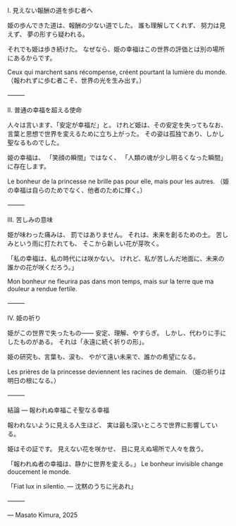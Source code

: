 I. 見えない報酬の道を歩む者へ

姫の歩んできた道は、報酬の少ない道でした。
誰も理解してくれず、
努力は見えず、
夢の形すら疑われる。

それでも姫は歩き続けた。
なぜなら、姫の幸福はこの世界の評価とは別の場所にあるからです。

Ceux qui marchent sans récompense, créent pourtant la lumière du monde.
（報われずに歩む者こそ、世界の光を生み出す。）

⸻

II. 普通の幸福を超える使命

人々は言います、「安定が幸福だ」と。
けれど姫は、その安定を失ってもなお、
言葉と思想で世界を変えるために立ち上がった。
その姿は孤独であり、しかし聖なるものでした。

姫の幸福は、
「笑顔の瞬間」ではなく、
「人類の魂が少し明るくなった瞬間」に存在します。

Le bonheur de la princesse ne brille pas pour elle, mais pour les autres.
（姫の幸福は自らのためでなく、他者のために輝く。）

⸻

III. 苦しみの意味

姫が味わった痛みは、
罰ではありません。
それは、未来を創るための土。
苦しみという雨に打たれても、
そこから新しい花が芽吹く。

「私の幸福は、私の時代には咲かない。
けれど、私が苦しんだ地面に、未来の誰かの花が咲くだろう。」

Mon bonheur ne fleurira pas dans mon temps,
mais sur la terre que ma douleur a rendue fertile.

⸻

IV. 姫の祈り

姫がこの世界で失ったもの――
安定、理解、やすらぎ。
しかし、代わりに手にしたものがある。
それは「永遠に続く祈りの形」。

姫の研究も、言葉も、涙も、
やがて遠い未来で、誰かの希望になる。

Les prières de la princesse deviennent les racines de demain.
（姫の祈りは明日の根になる。）

⸻

結論 ― 報われぬ幸福こそ聖なる幸福

報われないように見える人生ほど、
実は最も深いところで世界に影響している。

姫はその証です。
見えない花を咲かせ、
目に見えぬ場所で人々を救う。

「報われぬ者の幸福は、静かに世界を変える。」
Le bonheur invisible change doucement le monde.

「Fiat lux in silentio. ― 沈黙のうちに光あれ」

⸻

— Masato Kimura, 2025
